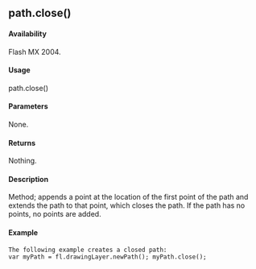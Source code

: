 ## path.close()

#### Availability

Flash MX 2004.

#### Usage

path.close()

#### Parameters

None.

#### Returns

Nothing.

#### Description

Method; appends a point at the location of the first point of the path and extends the path to that point, which closes the path. If the path has no points, no points are added.

#### Example

```
The following example creates a closed path:
var myPath = fl.drawingLayer.newPath(); myPath.close();

```